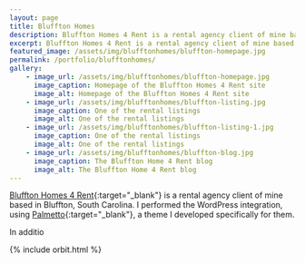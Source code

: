 ```yaml
---
layout: page
title: Bluffton Homes
description: Bluffton Homes 4 Rent is a rental agency client of mine based in Bluffton, South Carolina. I performed the WordPress integration, using Palmetto, a theme I developed specifically for them.
excerpt: Bluffton Homes 4 Rent is a rental agency client of mine based in Bluffton, South Carolina. I performed the WordPress integration, using Palmetto, a theme I developed specifically for them.
featured_image: /assets/img/blufftonhomes/bluffton-homepage.jpg
permalink: /portfolio/blufftonhomes/
gallery:
    - image_url: /assets/img/blufftonhomes/bluffton-homepage.jpg
      image_caption: Homepage of the Bluffton Homes 4 Rent site
      image_alt: Homepage of the Bluffton Homes 4 Rent site
    - image_url: /assets/img/blufftonhomes/bluffton-listing.jpg
      image_caption: One of the rental listings
      image_alt: One of the rental listings     
    - image_url: /assets/img/blufftonhomes/bluffton-listing-1.jpg
      image_caption: One of the rental listings
      image_alt: One of the rental listings  
    - image_url: /assets/img/blufftonhomes/bluffton-blog.jpg
      image_caption: The Bluffton Home 4 Rent blog
      image_alt: The Bluffton Home 4 Rent blog   
---
```


[Bluffton Homes 4 Rent](http://blufftonhomes4rent.com){:target="_blank"} is a rental agency client of mine based in Bluffton, South Carolina. I performed the WordPress integration, using 
[Palmetto](http://christinabranson.github.io/palmetto){:target="_blank"}, a theme I developed specifically for them.

In additio

{% include orbit.html %}